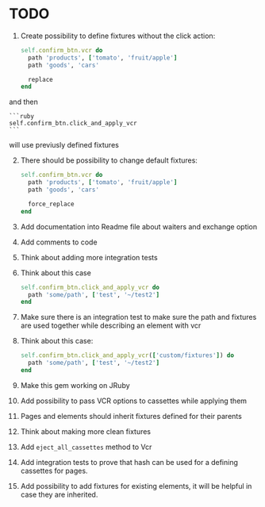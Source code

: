 # TODO

1. Create possibility to define fixtures without the click action:

    ```ruby
    self.confirm_btn.vcr do
      path 'products', ['tomato', 'fruit/apple']
      path 'goods', 'cars'

      replace
    end
    ```

  and then

    ```ruby
    self.confirm_btn.click_and_apply_vcr
    ```

  will use previusly defined fixtures

2. There should be possibility to change default fixtures:

    ```ruby
    self.confirm_btn.vcr do
      path 'products', ['tomato', 'fruit/apple']
      path 'goods', 'cars'

      force_replace
    end
    ```

3. Add documentation into Readme file about waiters and exchange option
4. Add comments to code
5. Think about adding more integration tests
6. Think about this case

    ```ruby
    self.confirm_btn.click_and_apply_vcr do
      path 'some/path', ['test', '~/test2']
    end
    ```
7. Make sure there is an integration test to make sure the path and fixtures are used together while describing an element with vcr
8. Think about this case:

    ```ruby
    self.confirm_btn.click_and_apply_vcr(['custom/fixtures']) do
      path 'some/path', ['test', '~/test2']
    end
    ```
9. Make this gem working on JRuby
10. Add possibility to pass VCR options to cassettes while applying them
11. Pages and elements should inherit fixtures defined for their parents
12. Think about making more clean fixtures
13. Add ``eject_all_cassettes`` method to Vcr
14. Add integration tests to prove that hash can be used for a defining cassettes for pages.
15. Add possibility to add fixtures for existing elements, it will be helpful in case they are inherited.
